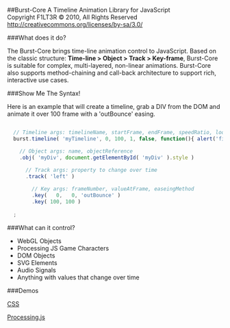 ##Burst-Core
A Timeline Animation Library for JavaScript<br />
Copyright F1LT3R © 2010, All Rights Reserved<br />
http://creativecommons.org/licenses/by-sa/3.0/

###What does it do?

The Burst-Core brings time-line animation control to JavaScript. Based on the classic structure: **Time-line > Object > Track > Key-frame**, Burst-Core is suitable for complex, multi-layered, non-linear animations. Burst-Core also supports method-chaining and call-back architecture to support rich, interactive use cases.

###Show Me The Syntax!

Here is an example that will create a timeline, grab a DIV from the DOM and animate it over 100 frame with a 'outBounce' easing.

```js

  // Timeline args: timelineName, startFrame, endFrame, speedRatio, loop, callBack
  burst.timeline( 'myTimeline', 0, 100, 1, false, function(){ alert('finished!'); )

    // Object args: name, objectReference
    .obj( 'myDiv', document.getElementById( 'myDiv' ).style )
    
      // Track args: property to change over time
      .track( 'left' )

        // Key args: frameNumber, valueAtFrame, easeingMethod
        .key(   0,   0, 'outBounce' )
        .key( 100, 100 )
        
  ;

```

###What can it control?

- WebGL Objects
- Processing JS Game Characters
- DOM Objects
- SVG Elements
- Audio Signals
- Anything with values that change over time

###Demos

[CSS](http://code.bocoup.com/burst-core/examples/css-demo/)

[Processing.js](http://code.bocoup.com/burst-core/examples/processing-js/)
